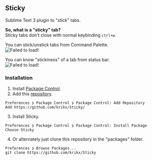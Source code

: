 ## Sticky
Sublime Text 3 plugin to "stick" tabs.

**So, what is a "sticky" tab?**  
Sticky tabs don't close with normal keybinding `ctrl+w`.

You can stick/unstick tabs from Command Palette.  
![Failed to load!](https://i.imgur.com/sDVbtfp.png)

You can know "stickiness" of a tab from status bar.  
![Failed to load!](https://i.imgur.com/FeBSW8R.png)

### Installation
1. Install [Package Control](https://packagecontrol.io/installation).
2. Add this [repository](https://github.com/krikx/Sticky/).
  ```
  Preferences ❯ Package Control ❯ Package Control: Add Repository
  Add https://github.com/krikx/Sticky/
  ```

3. Install Sticky.
  ```
  Preferences ❯ Package Control ❯ Package Control: Install Package
  Choose Sticky
  ```

4. Or alternately just clone this repository in the "packages" folder.
  ```
  Preferences ❯ Browse Packages...
  git clone https://github.com/krikx/Sticky
  ```
